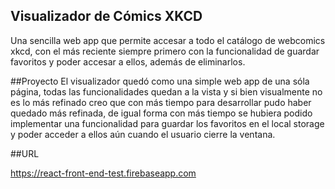  ## Visualizador de Cómics XKCD

Una sencilla web app que permite accesar a todo el catálogo de webcomics xkcd, con el más reciente siempre primero con la funcionalidad de guardar favoritos y  poder accesar a ellos, además de eliminarlos. 

##Proyecto
El visualizador quedó como una simple web app de una sóla página, todas las funcionalidades quedan a la vista y si bien visualmente no es lo más refinado creo que con más tiempo para desarrollar pudo haber quedado más refinada, de igual forma con más tiempo se hubiera podido implementar una funcionalidad para guardar los favoritos en el local storage y poder acceder a ellos aún cuando el usuario cierre la ventana.


##URL 

https://react-front-end-test.firebaseapp.com